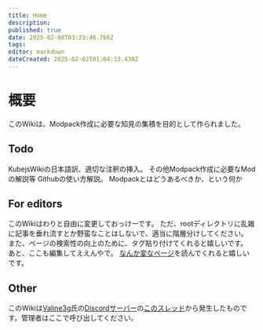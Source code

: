 ```yaml
---
title: Home
description: 
published: true
date: 2025-02-08T03:23:48.766Z
tags: 
editor: markdown
dateCreated: 2025-02-02T01:04:13.438Z
---
```


# 概要
このWikiは、Modpack作成に必要な知見の集積を目的として作られました。


## Todo
KubejsWikiの日本語訳、適切な注釈の挿入。
その他Modpack作成に必要なModの解説等
Githubの使い方解説。
Modpackとはどうあるべきか、という何か

## For editors
このWikiはわりと自由に変更しておっけーです。
ただ、rootディレクトリに乱雑に記事を垂れ流すとか野蛮なことはしないで、適当に階層分けしてください。
また、ページの検索性の向上のために、タグ貼り付けてくれると嬉しいです。
あと、ここも編集してええんやで。
[なんか変なページ](/ja/wiki-editing)を読んでくれると嬉しいです。

## Other
このWikiは[Valine3g](https://www.youtube.com/@valine_3g)氏の[Discordサーバー](https://discord.com/invite/xvgVv9S45e)の[このスレッド](https://discord.com/channels/1234382976641531944/1335255096552067122)から発生したものです。管理者はここで呼び出してください。